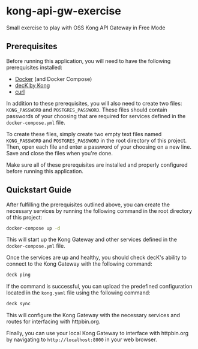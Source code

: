 # kong-api-gw-exercise
Small exercise to play with OSS Kong API Gateway in Free Mode

## Prerequisites

Before running this application, you will need to have the following prerequisites installed:

- [Docker](https://www.docker.com/) (and Docker Compose)
- [decK by Kong](https://github.com/Kong/deck)
- [curl](https://curl.se/)

In addition to these prerequisites, you will also need to create two files: `KONG_PASSWORD` and `POSTGRES_PASSWORD`. These files should contain passwords of your choosing that are required for services defined in the `docker-compose.yml` file.

To create these files, simply create two empty text files named `KONG_PASSWORD` and `POSTGRES_PASSWORD` in the root directory of this project. Then, open each file and enter a password of your choosing on a new line. Save and close the files when you're done.

Make sure all of these prerequisites are installed and properly configured before running this application.

## Quickstart Guide

After fulfilling the prerequisites outlined above, you can create the necessary services by running the following command in the root directory of this project:

```bash
docker-compose up -d
```

This will start up the Kong Gateway and other services defined in the `docker-compose.yml` file.

Once the services are up and healthy, you should check decK's ability to connect to the Kong Gateway with the following command:

```bash
deck ping
```

If the command is successful, you can upload the predefined configuration located in the `kong.yaml` file using the following command:

```bash
deck sync
```

This will configure the Kong Gateway with the necessary services and routes for interfacing with httpbin.org.

Finally, you can use your local Kong Gateway to interface with httpbin.org by navigating to `http://localhost:8000` in your web browser.
